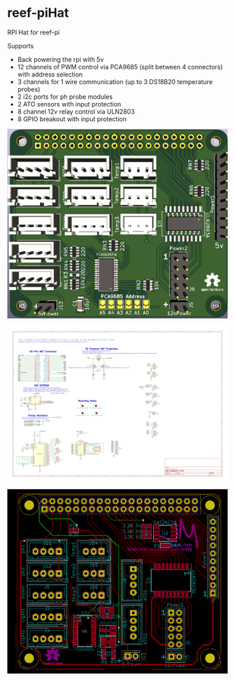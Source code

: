 # reef-piHat
RPI Hat for reef-pi

Supports
 - Back powering the rpi with 5v
 - 12 channels of PWM control via PCA9685 (split between 4 connectors) with address selection
 - 3 channels for 1 wire communication (up to 3 DS18B20 temperature probes)
 - 2 i2c ports for ph probe modules
 - 2 ATO sensors with input protection
 - 8 channel 12v relay control via ULN2803
 - 8 GPIO breakout with input protection

![alt tag](https://github.com/Ranthalion/reef-piHat/blob/v2/v2/reef-piHat-board-front.png "Board")

![alt tag](https://github.com/Ranthalion/reef-piHat/blob/v2/reef-piHat.svg "Schematic")

![alt tag](https://github.com/Ranthalion/reef-piHat/blob/master/reef-piHat-board.png "Layout")